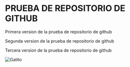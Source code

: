 # PRUEBA DE REPOSITORIO DE GITHUB

Primera version de la prueba de repositorio de github

Segunda version de la prueba de repositorio de github

Tercera version de la prueba de repositorio de github

![Gatito](https://th.bing.com/th/id/R.239e4c63f2a73476aaf41101aaa355ce?rik=dcv5vh%2fajRYPyg&pid=ImgRaw&r=0)